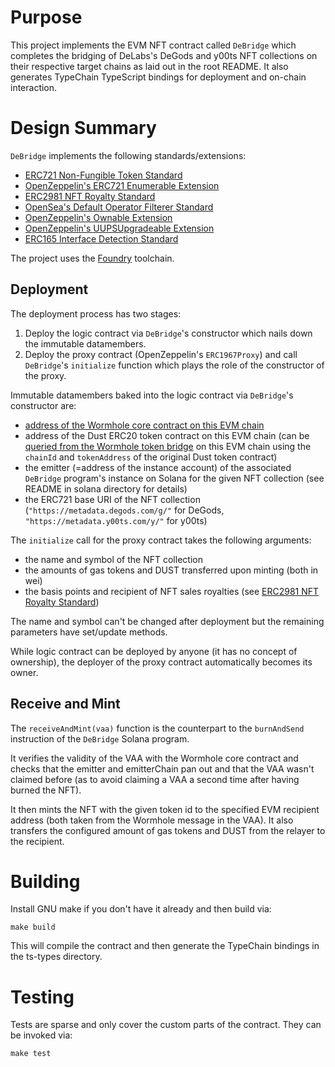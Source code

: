 # Purpose

This project implements the EVM NFT contract called `DeBridge` which completes the bridging of DeLabs's DeGods and y00ts NFT collections on their respective target chains as laid out in the root README. It also generates TypeChain TypeScript bindings for deployment and on-chain interaction.

# Design Summary

`DeBridge` implements the following standards/extensions:
* [ERC721 Non-Fungible Token Standard](https://eips.ethereum.org/EIPS/eip-721)
* [OpenZeppelin's ERC721 Enumerable Extension](https://docs.openzeppelin.com/contracts/4.x/api/token/erc721#IERC721Enumerable)
* [ERC2981 NFT Royalty Standard](https://eips.ethereum.org/EIPS/eip-2981)
* [OpenSea's Default Operator Filterer Standard](https://github.com/ProjectOpenSea/operator-filter-registry)
* [OpenZeppelin's Ownable Extension](https://docs.openzeppelin.com/contracts/4.x/api/access#Ownable)
* [OpenZeppelin's UUPSUpgradeable Extension](https://docs.openzeppelin.com/contracts/4.x/api/proxy#UUPSUpgradeable)
* [ERC165 Interface Detection Standard](https://eips.ethereum.org/EIPS/eip-165)

The project uses the [Foundry](https://book.getfoundry.sh/) toolchain.

## Deployment

The deployment process has two stages:
1. Deploy the logic contract via `DeBridge`'s constructor which nails down the immutable datamembers.
2. Deploy the proxy contract (OpenZeppelin's `ERC1967Proxy`) and call `DeBridge`'s `initialize` function which plays the role of the constructor of the proxy.

Immutable datamembers baked into the logic contract via `DeBridge`'s constructor are:
* [address of the Wormhole core contract on this EVM chain](https://book.wormhole.com/reference/contracts.html)
* address of the Dust ERC20 token contract on this EVM chain (can be [queried from the Wormhole token bridge](https://github.com/wormhole-foundation/wormhole/blob/24f3893b492c0de859ab82cc91b294450efdbac1/ethereum/contracts/bridge/BridgeGetters.sol#L50) on this EVM chain using the `chainId` and `tokenAddress` of the original Dust token contract)
* the emitter (=address of the instance account) of the associated `DeBridge` program's instance on Solana for the given NFT collection (see README in solana directory for details)
* the ERC721 base URI of the NFT collection (`"https://metadata.degods.com/g/"` for DeGods, `"https://metadata.y00ts.com/y/"` for y00ts)

The `initialize` call for the proxy contract takes the following arguments:
* the name and symbol of the NFT collection
* the amounts of gas tokens and DUST transferred upon minting (both in wei)
* the basis points and recipient of NFT sales royalties (see [ERC2981 NFT Royalty Standard](https://eips.ethereum.org/EIPS/eip-2981))

The name and symbol can't be changed after deployment but the remaining parameters have set/update methods.

While logic contract can be deployed by anyone (it has no concept of ownership), the deployer of the proxy contract automatically becomes its owner.

## Receive and Mint

The `receiveAndMint(vaa)` function is the counterpart to the `burnAndSend` instruction of the `DeBridge` Solana program.

It verifies the validity of the VAA with the Wormhole core contract and checks that the emitter and emitterChain pan out and that the VAA wasn't claimed before (as to avoid claiming a VAA a second time after having burned the NFT).

It then mints the NFT with the given token id to the specified EVM recipient address (both taken from the Wormhole message in the VAA). It also transfers the configured amount of gas tokens and DUST from the relayer to the recipient.

# Building

Install GNU make if you don't have it already and then build via:
```
make build
```
This will compile the contract and then generate the TypeChain bindings in the ts-types directory.

# Testing

Tests are sparse and only cover the custom parts of the contract. They can be invoked via:
```
make test
```
